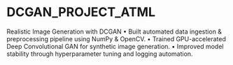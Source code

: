 # DCGAN_PROJECT_ATML
Realistic Image Generation with DCGAN 
•	Built automated data ingestion & preprocessing pipeline using NumPy & OpenCV.
•	Trained GPU-accelerated Deep Convolutional GAN for synthetic image generation.
•	Improved model stability through hyperparameter tuning and logging automation.
